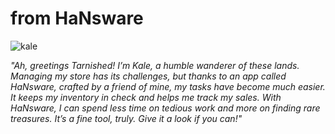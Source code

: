 # from HaNsware

![kale](https://github.com/user-attachments/assets/cfd962d5-ae4a-4e35-91bb-b6f052641186)

_"Ah, greetings Tarnished! I’m Kale, a humble wanderer of these lands. Managing my store has its challenges, but thanks to an app called HaNsware, crafted by a friend of mine, my tasks have become much easier. It keeps my inventory in check and helps me track my sales. With HaNsware, I can spend less time on tedious work and more on finding rare treasures. It’s a fine tool, truly. Give it a look if you can!"_
